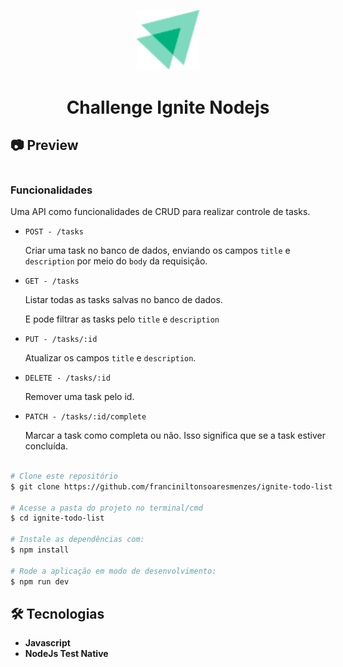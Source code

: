 <p align="center">
    <img src="/preview/icon.svg" width="100"  >
<p/>
<h1 align="center">
     Challenge Ignite Nodejs
</h1>
<h2>📷 Preview </h2>
  <div style="display: flex; flex-direction: row;">
    <p align="center">
      <img width="800" style="border-radius: 10px" height="auto" alt="Class-02" title="Class-02" src="/preview/preview-complete-task.gif"  />
      <img width="800" style="border-radius: 10px" height="auto" alt="Class-02" title="Class-02" src="/preview/preview-test.gif"  />
    </p>
  <div>
    
   <h3>Funcionalidades</h3>
 <p>
  Uma API como funcionalidades de CRUD para realizar controle de tasks.
 <p/>

    
    
  - `POST - /tasks`
    
    Criar uma task no banco de dados, enviando os campos `title` e `description` por meio do `body` da requisição.
    
- `GET - /tasks`
    
    Listar todas as tasks salvas no banco de dados.
   
    E pode filtrar as tasks pelo `title` e `description`
    
 - `PUT - /tasks/:id`
    
    Atualizar os campos `title` e `description`.
    
- `DELETE - /tasks/:id`
    
    Remover uma task pelo id.
    
- `PATCH - /tasks/:id/complete`
    
    Marcar a task como completa ou não. Isso significa que se a task estiver concluída.
    
```bash

# Clone este repositório
$ git clone https://github.com/franciniltonsoaresmenzes/ignite-todo-list

# Acesse a pasta do projeto no terminal/cmd
$ cd ignite-todo-list

# Instale as dependências com:
$ npm install

# Rode a aplicação em modo de desenvolvimento:
$ npm run dev
```
## :hammer_and_wrench: Tecnologias
  * __Javascript__
  * __NodeJs Test Native__
